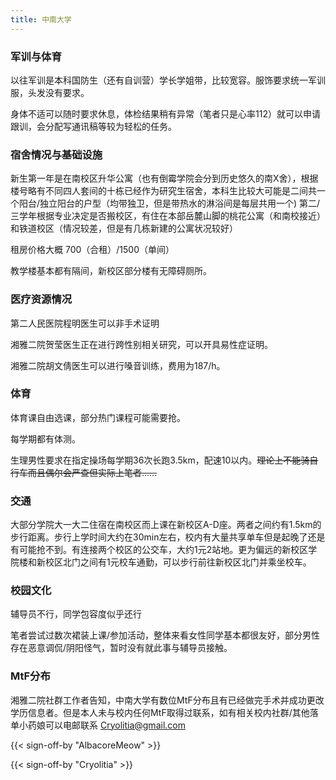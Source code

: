 ```yaml
---
title: 中南大学
---
```


### 军训与体育

以往军训是本科国防生（还有自训营）学长学姐带，比较宽容。服饰要求统一军训服，头发没有要求。

身体不适可以随时要求休息，体检结果稍有异常（笔者只是心率112）就可以申请跟训，会分配写通讯稿等较为轻松的任务。

### 宿舍情况与基础设施

新生第一年是在南校区升华公寓（也有倒霉学院会分到历史悠久的南X舍），根据楼号略有不同四人套间的十栋已经作为研究生宿舍，本科生比较大可能是二间共一个阳台/独立阳台的户型（均带独卫，但是带热水的淋浴间是每层共用一个) 第二/三学年根据专业决定是否搬校区，有住在本部岳麓山脚的桃花公寓（和南校接近）和铁道校区（情况较差，但是有几栋新建的公寓状况较好）

租房价格大概 700（合租）/1500（单间）

教学楼基本都有隔间，新校区部分楼有无障碍厕所。

### 医疗资源情况

第二人民医院程明医生可以非手术证明

湘雅二院贺莹医生正在进行跨性别相关研究，可以开具易性症证明。

湘雅二院胡文倩医生可以进行嗓音训练，费用为187/h。

### 体育

体育课自由选课，部分热门课程可能需要抢。

每学期都有体测。

生理男性要求在指定操场每学期36次长跑3.5km，配速10以内。~~理论上不能骑自行车而且偶尔会严查但实际上笔者……~~

### 交通

大部分学院大一大二住宿在南校区而上课在新校区A-D座。两者之间约有1.5km的步行距离。步行上学时间大约在30min左右，校内有大量共享单车但是起晚了还是有可能抢不到。有连接两个校区的公交车，大约1元2站地。更为偏远的新校区学院楼和新校区北门之间有1元校车通勤，可以步行前往新校区北门并乘坐校车。

### 校园文化

辅导员不行，同学包容度似乎还行

笔者尝试过数次裙装上课/参加活动，整体来看女性同学基本都很友好，部分男性存在恶意调侃/阴阳怪气，暂时没有就此事与辅导员接触。

### MtF分布

湘雅二院社群工作者告知，中南大学有数位MtF分布且有已经做完手术并成功更改学历信息者。但是本人未与校内任何MtF取得过联系，如有相关校内社群/其他落单小药娘可以电邮联系  <Cryolitia@gmail.com>

{{< sign-off-by "AlbacoreMeow" >}}

{{< sign-off-by "Cryolitia" >}}
